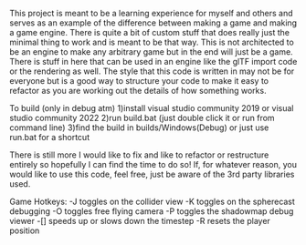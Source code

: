 This project is meant to be a learning experience for myself and others and serves as an example of the difference between making a game and making a game engine. There is quite a bit of custom stuff that does really just the minimal thing to work and is meant to be that way. This is not architected to be an engine to make any arbitrary game but in the end will just be a game. There is stuff in here that can be used in an engine like the glTF import code or the rendering as well. The style that this code is written in may not be for everyone but is a good way to structure your code to make it easy to refactor as you are working out the details of how something works.

To build (only in debug atm)
	1)install visual studio community 2019 or visual studio community 2022
	2)run build.bat (just double click it or run from command line)
	3)find the build in builds/Windows(Debug) or just use run.bat for a shortcut
 
	
There is still more I would like to fix and like to refactor or restructure entirely so hopefully I can find the time to do so! If, for whatever reason, you would like to use this code, feel free, just be aware of the 3rd party libraries used.


Game Hotkeys:
	-J toggles on the collider view
	-K toggles on the spherecast debugging
	-O toggles free flying camera
	-P toggles the shadowmap debug viewer
	-[] speeds up or slows down the timestep
	-R resets the player position

